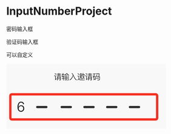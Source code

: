 # InputNumberProject
密码输入框

验证码输入框

可以自定义

![image](https://github.com/seanbang1024/InputNumberProject/raw/master/F8658062064FED34F3B7989930CA7E69.jpg)

